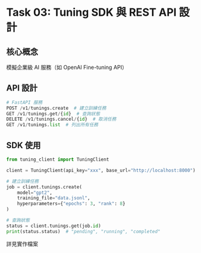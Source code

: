 # Task 03: Tuning SDK 與 REST API 設計

## 核心概念

模擬企業級 AI 服務（如 OpenAI Fine-tuning API）

## API 設計

```python
# FastAPI 服務
POST /v1/tunings.create  # 建立訓練任務
GET /v1/tunings.get/{id}  # 查詢狀態
DELETE /v1/tunings.cancel/{id}  # 取消任務
GET /v1/tunings.list  # 列出所有任務
```

## SDK 使用

```python
from tuning_client import TuningClient

client = TuningClient(api_key="xxx", base_url="http://localhost:8000")

# 建立訓練任務
job = client.tunings.create(
    model="gpt2",
    training_file="data.jsonl",
    hyperparameters={"epochs": 3, "rank": 8}
)

# 查詢狀態
status = client.tunings.get(job.id)
print(status.status)  # "pending", "running", "completed"
```

詳見實作檔案
